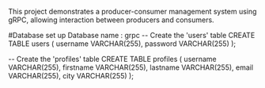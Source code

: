 This project demonstrates a producer-consumer management system using gRPC, allowing interaction between producers and consumers.

#Database set up
Database name : grpc
-- Create the 'users' table
CREATE TABLE users (
  username VARCHAR(255),
  password VARCHAR(255)
);

-- Create the 'profiles' table
CREATE TABLE profiles (
  username VARCHAR(255),
  firstname VARCHAR(255),
  lastname VARCHAR(255),
  email VARCHAR(255),
  city VARCHAR(255)
);
